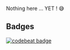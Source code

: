 Nothing here ... YET ! :sweat_smile:


## Badges 

[![codebeat badge](https://codebeat.co/badges/97010c8b-5952-4a0a-b09b-f38c6badbe63)](https://codebeat.co/projects/github-com-fbvictorhugo-checkpoint-app)
